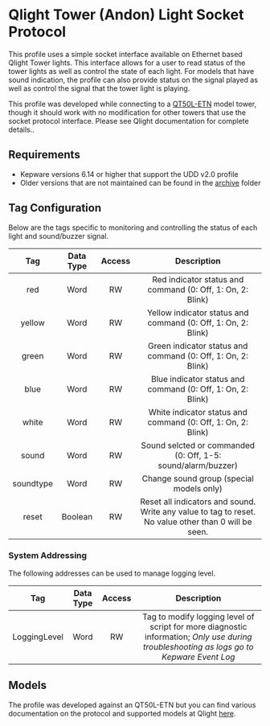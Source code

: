 # Qlight Tower (Andon) Light Socket Protocol

This profile uses a simple socket interface available on Ethernet based Qlight Tower lights. This interface allows for a user to read status of the tower lights as well as control the state of each light. For models that have sound indication, the profile can also provide status on the signal played as well as control the signal that the tower light is playing.

This profile was developed while connecting to a [QT50L-ETN](https://www.qlight.com/en/products/?qpcateid=7&prodidx=350&prodcode=QT50L-W) model tower, though it should work with no modification for other towers that use the socket protocol interface. Please see Qlight documentation for complete details..

## Requirements

- Kepware versions 6.14 or higher that support the UDD v2.0 profile
- Older versions that are not maintained can be found in the [archive](archive) folder

## Tag Configuration

Below are the tags specific to monitoring and controlling the status of each light and sound/buzzer signal.

|Tag|Data Type|Access|Description|
| :----------:  | :----------:  | :----------:  | :----------:  |
|red            |Word           |RW             |Red indicator status and command (0: Off, 1: On, 2: Blink)|
|yellow         |Word           |RW             |Yellow indicator status and command (0: Off, 1: On, 2: Blink)|
|green          |Word           |RW             |Green indicator status and command (0: Off, 1: On, 2: Blink)|
|blue           |Word           |RW             |Blue indicator status and command (0: Off, 1: On, 2: Blink)|
|white          |Word           |RW             |White indicator status and command (0: Off, 1: On, 2: Blink)|
|sound          |Word           |RW             |Sound selcted or commanded (0: Off, 1-5: sound/alarm/buzzer)|
|soundtype      |Word           |RW             |Change sound group (special models only)|
|reset          |Boolean        |RW             |Reset all indicators and sound. Write any value to tag to reset. No value other than 0 will be seen.|

### System Addressing

The following addresses can be used to manage logging level.

|Tag|Data Type| Access |Description|
| :----------:  | :----------:  | :----------:  |:----------:  |
|LoggingLevel|Word|RW|Tag to modify logging level of script for more diagnostic information; *Only use during troubleshooting as logs go to Kepware Event Log*|

## Models

The profile was developed against an QT50L-ETN but you can find various documentation on the protocol and supported models at Qlight [here](https://www.qlight.com/en/customer-support/technical-information/).
